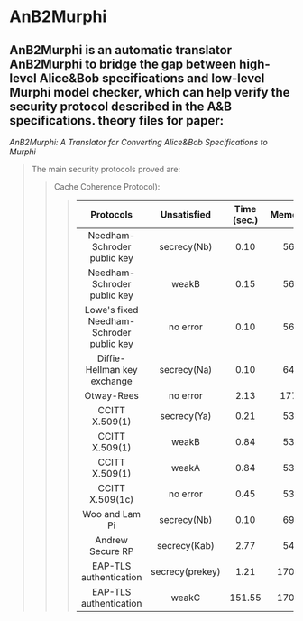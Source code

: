 AnB2Murphi
====
AnB2Murphi is an automatic translator AnB2Murphi to bridge the gap between high-level Alice&Bob specifications and low-level Murphi model checker, which can help verify the security protocol described in the A&B specifications.
theory files for paper:<br>
---
*AnB2Murphi: A Translator for Converting Alice\&Bob Specifications to Murphi*<br>
>The main security protocols proved are:<br>
>>Cache Coherence Protocol):<br>
>>>|Protocols | Unsatisfied  | Time (sec.) | Memory|
>>>|:---:|:---:|:---:|:---:|
>>>|Needham-Schroder public key| secrecy(Nb)|0.10|56|
>>>|Needham-Schroder public key|weakB|0.15|56|
>>>|Lowe's fixed Needham-Schroder public key| no error|0.10|56|
>>>|Diffie-Hellman key exchange|secrecy(Na)|0.10|64|
>>>|Otway-Rees |no error|2.13|177| 
>>>|CCITT X.509(1)|secrecy(Ya)|0.21|53| 
>>>|CCITT X.509(1)|weakB|0.84|53| 
>>>|CCITT X.509(1)|weakA|0.84|53| 
>>>|CCITT X.509(1c)|no error|0.45|53| 
>>>|Woo and Lam Pi|secrecy(Nb)|0.10|69| 
>>>|Andrew Secure RP|secrecy(Kab)|2.77|54| 
>>>|EAP-TLS authentication|secrecy(prekey)|1.21|1700| 
>>>|EAP-TLS authentication|weakC|151.55|1700| 

